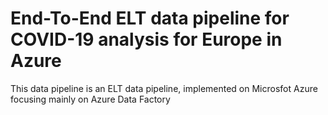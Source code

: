 # End-To-End ELT data pipeline for COVID-19 analysis for Europe in Azure
 This data pipeline is an ELT data pipeline, implemented on Microsfot Azure focusing mainly on Azure Data Factory 
